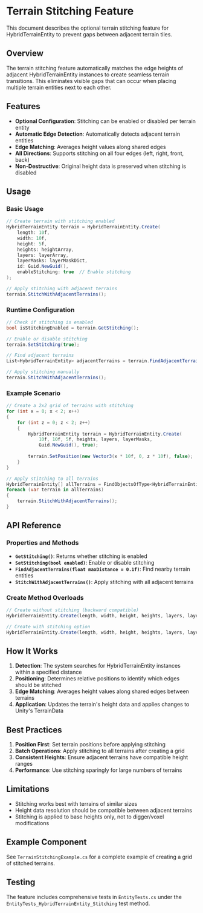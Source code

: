 # Terrain Stitching Feature

This document describes the optional terrain stitching feature for HybridTerrainEntity to prevent gaps between adjacent terrain tiles.

## Overview

The terrain stitching feature automatically matches the edge heights of adjacent HybridTerrainEntity instances to create seamless terrain transitions. This eliminates visible gaps that can occur when placing multiple terrain entities next to each other.

## Features

- **Optional Configuration**: Stitching can be enabled or disabled per terrain entity
- **Automatic Edge Detection**: Automatically detects adjacent terrain entities
- **Edge Matching**: Averages height values along shared edges
- **All Directions**: Supports stitching on all four edges (left, right, front, back)
- **Non-Destructive**: Original height data is preserved when stitching is disabled

## Usage

### Basic Usage

```csharp
// Create terrain with stitching enabled
HybridTerrainEntity terrain = HybridTerrainEntity.Create(
    length: 10f, 
    width: 10f, 
    height: 5f,
    heights: heightArray,
    layers: layerArray,
    layerMasks: layerMaskDict,
    id: Guid.NewGuid(),
    enableStitching: true  // Enable stitching
);

// Apply stitching with adjacent terrains
terrain.StitchWithAdjacentTerrains();
```

### Runtime Configuration

```csharp
// Check if stitching is enabled
bool isStitchingEnabled = terrain.GetStitching();

// Enable or disable stitching
terrain.SetStitching(true);

// Find adjacent terrains
List<HybridTerrainEntity> adjacentTerrains = terrain.FindAdjacentTerrains();

// Apply stitching manually
terrain.StitchWithAdjacentTerrains();
```

### Example Scenario

```csharp
// Create a 2x2 grid of terrains with stitching
for (int x = 0; x < 2; x++)
{
    for (int z = 0; z < 2; z++)
    {
        HybridTerrainEntity terrain = HybridTerrainEntity.Create(
            10f, 10f, 5f, heights, layers, layerMasks, 
            Guid.NewGuid(), true);
        
        terrain.SetPosition(new Vector3(x * 10f, 0, z * 10f), false);
    }
}

// Apply stitching to all terrains
HybridTerrainEntity[] allTerrains = FindObjectsOfType<HybridTerrainEntity>();
foreach (var terrain in allTerrains)
{
    terrain.StitchWithAdjacentTerrains();
}
```

## API Reference

### Properties and Methods

- **`GetStitching()`**: Returns whether stitching is enabled
- **`SetStitching(bool enabled)`**: Enable or disable stitching
- **`FindAdjacentTerrains(float maxDistance = 0.1f)`**: Find nearby terrain entities
- **`StitchWithAdjacentTerrains()`**: Apply stitching with all adjacent terrains

### Create Method Overloads

```csharp
// Create without stitching (backward compatible)
HybridTerrainEntity.Create(length, width, height, heights, layers, layerMasks, id)

// Create with stitching option
HybridTerrainEntity.Create(length, width, height, heights, layers, layerMasks, id, enableStitching)
```

## How It Works

1. **Detection**: The system searches for HybridTerrainEntity instances within a specified distance
2. **Positioning**: Determines relative positions to identify which edges should be stitched
3. **Edge Matching**: Averages height values along shared edges between terrains
4. **Application**: Updates the terrain's height data and applies changes to Unity's TerrainData

## Best Practices

1. **Position First**: Set terrain positions before applying stitching
2. **Batch Operations**: Apply stitching to all terrains after creating a grid
3. **Consistent Heights**: Ensure adjacent terrains have compatible height ranges
4. **Performance**: Use stitching sparingly for large numbers of terrains

## Limitations

- Stitching works best with terrains of similar sizes
- Height data resolution should be compatible between adjacent terrains
- Stitching is applied to base heights only, not to digger/voxel modifications

## Example Component

See `TerrainStitchingExample.cs` for a complete example of creating a grid of stitched terrains.

## Testing

The feature includes comprehensive tests in `EntityTests.cs` under the `EntityTests_HybridTerrainEntity_Stitching` test method.